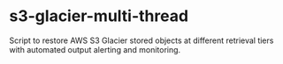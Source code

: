 # s3-glacier-multi-thread
Script to restore AWS S3 Glacier stored objects at different retrieval tiers with automated output alerting and monitoring.
